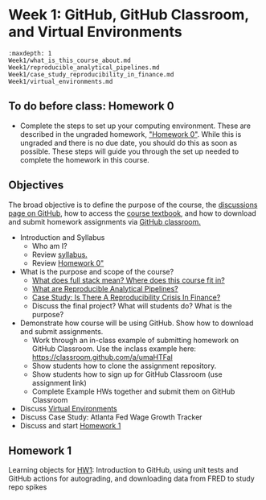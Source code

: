 # Week 1: GitHub, GitHub Classroom, and Virtual Environments

```{toctree}
:maxdepth: 1
Week1/what_is_this_course_about.md
Week1/reproducible_analytical_pipelines.md
Week1/case_study_reproducibility_in_finance.md
Week1/virtual_environments.md
```


## To do before class: Homework 0 

- Complete the steps to set up your computing environment. These are described in the ungraded homework, ["Homework 0"](./HW0.md). While this is ungraded and there is no due date, you should do this as soon as possible. These steps will guide you through the set up needed to complete the homework in this course. 

## Objectives

The broad objective is to define the purpose of the course, the [discussions page on GitHub](https://github.com/orgs/finm-32900/discussions), 
how to access the [course textbook](https://finm-32900.github.io/), and how to download and submit homework assignments via [GitHub classroom.](https://classroom.github.com/classrooms/151073994-finm-32900-winter-2024)


- Introduction and Syllabus
    - Who am I?
    - Review [syllabus.](./README.md) 
    - Review [Homework 0"](./HW0.md)
- What is the purpose and scope of the course?
    - [What does full stack mean? Where does this course fit in?](./Week1/what_is_this_course_about.md)
    - [What are Reproducible Analytical Pipelines?](./Week1/reproducible_analytical_pipelines.md)
    - [Case Study: Is There A Reproducibility Crisis In Finance?](./Week1/case_study_reproducibility_in_finance.md)
    - Discuss the final project? What will students do? What is the purpose?
- Demonstrate how course will be using GitHub. Show how to download and submit assignments.
    - Work through an in-class example of submitting homework on GitHub Classroom. Use the inclass example here: https://classroom.github.com/a/umaHTFal
    - Show students how to clone the assignment repository.
    - Show students how to sign up for GitHub Classroom (use assignment link)
    - Complete Example HWs together and submit them on GitHub Classroom
- Discuss [Virtual Environments](./Week1/virtual_environments.md)
- Discuss Case Study: Atlanta Fed Wage Growth Tracker
- Discuss and start [Homework 1](./HW1.md)

## Homework 1

Learning objects for [HW1](./HW1.md): 
Introduction to GitHub, using unit tests and GitHub actions for autograding, 
and downloading data from FRED to study repo spikes